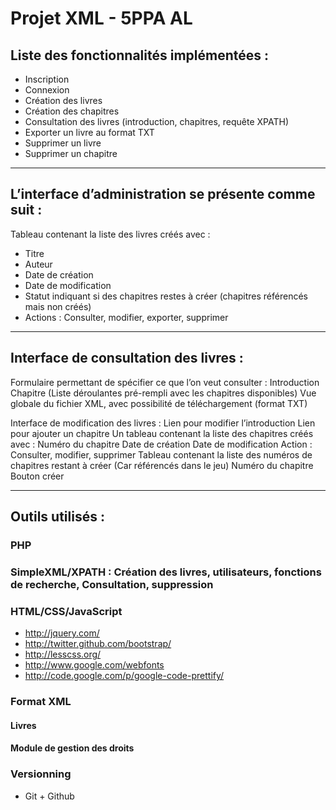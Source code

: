 Projet XML - 5PPA AL
================================

## Liste des fonctionnalités implémentées :

* Inscription
* Connexion
* Création des livres 
* Création des chapitres
* Consultation des livres (introduction, chapitres, requête XPATH)
* Exporter un livre au format TXT
* Supprimer un livre
* Supprimer un chapitre

***

## L’interface d’administration se présente comme suit :

Tableau contenant la liste des livres créés avec :

* Titre
* Auteur
* Date de création
* Date de modification
* Statut indiquant si des chapitres restes à créer (chapitres référencés mais non créés)
* Actions : Consulter, modifier, exporter, supprimer

***

## Interface de consultation des livres :

Formulaire permettant de spécifier ce que l’on veut consulter :
Introduction
Chapitre (Liste déroulantes pré-rempli avec les chapitres disponibles)
Vue globale du fichier XML, avec possibilité de téléchargement (format TXT)

Interface de modification des livres :
Lien pour modifier l’introduction
Lien pour ajouter un chapitre
Un tableau contenant la liste des chapitres créés avec :
Numéro du chapitre
Date de création
Date de modification
Action : Consulter, modifier, supprimer
Tableau contenant la liste des numéros de chapitres restant à créer (Car référencés dans le jeu)
Numéro du chapitre
Bouton créer

***

## Outils utilisés :

### PHP
### SimpleXML/XPATH : Création des livres, utilisateurs, fonctions de recherche, Consultation, suppression
### HTML/CSS/JavaScript
* http://jquery.com/
* http://twitter.github.com/bootstrap/
* http://lesscss.org/
* http://www.google.com/webfonts
* http://code.google.com/p/google-code-prettify/
### Format XML
#### Livres
#### Module de gestion des droits
### Versionning
* Git + Github
